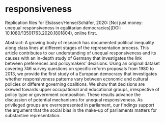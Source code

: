 # responsiveness

Replication files for Elsässer/Hense/Schäfer, 2020: [Not just money: unequal responsiveness in egalitarian democracies](DOI: 10.1080/13501763.2020.1801804), online first. 

Abstract: A growing body of research has documented political inequality along class lines at different stages of the representation process. This article contributes to our understanding of unequal responsiveness and its causes with an in-depth study of Germany that investigates the link between preferences and policymakers’ decisions. Using an original dataset covering 746 survey questions on specific reform proposals from 1980 to 2013, we provide the first study of a European democracy that investigates whether responsiveness patterns vary between economic and cultural policies or different governing coalitions. We show that decisions are skewed towards upper occupational and educational groups, irrespective of policy type or government composition. These results advance the discussion of potential mechanisms for unequal responsiveness. As privileged groups are overrepresented in parliament, our findings support the argument that the social bias in the make-up of parliaments matters for substantive representation.
